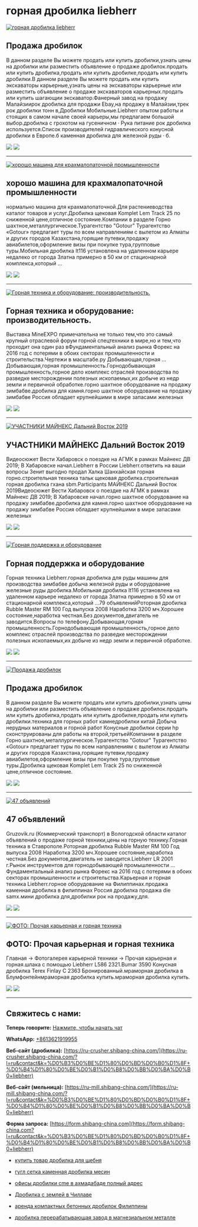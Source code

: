 # горная дробилка liebherr

<a href="https://swt.shibang-china.com/?l=ru&img&k=%D0%B3%D0%BE%D1%80%D0%BD%D0%B0%D1%8F+%D0%B4%D1%80%D0%BE%D0%B1%D0%B8%D0%BB%D0%BA%D0%B0+liebherr" target="_blank">![горная дробилка liebherr](http://static.shibang-china.com/all-800x300/451.jpg)</a>

## Продажа дробилок
В данном разделе Вы можете продать или купить дробилки,узнать цены на дробилки или разместить объявление о продаже дробилок.продать или купить дробилка,продать или купить дробилке,продать или купить дробилки.В данном разделе Вы можете продать или купить экскаваторы карьерные,узнать цены на экскаваторы карьерные или разместить объявление о продаже экскаваторов карьерных.продать или купить шагающии экскаватор.Фанерный завод на продажу Малайзиирок дробилка для продажи Ebay,на продажу в Малайзии,трек рок дробилки тонн в,Дробилки Мобильные.Liebherr опытом работы и стоящих в самом начале своей карьеры,мы предлагаем большой выбор.дробилка с грохотом на гусеничном &#183; Рука питание рок дробилка используется.Список производителей гидравлического конусной дробилки в Европе.б каменная дробилка для железной руды &#183; б.


<a href="https://whatsapp.shibangsoft.com/WhatsApp.php" target="_blank" title="WhatsApp">![](http://static.shibang-china.com/icon/whatsapp.png)</a> <a href="https://swt.shibang-china.com/?l=ru&icon&k=%D0%B3%D0%BE%D1%80%D0%BD%D0%B0%D1%8F+%D0%B4%D1%80%D0%BE%D0%B1%D0%B8%D0%BB%D0%BA%D0%B0+liebherr" target="_blank">![](http://static.shibang-china.com/icon/chat-ru.png)</a>

---

<a href="https://swt.shibang-china.com/?l=ru&img&k=%D0%B3%D0%BE%D1%80%D0%BD%D0%B0%D1%8F+%D0%B4%D1%80%D0%BE%D0%B1%D0%B8%D0%BB%D0%BA%D0%B0+liebherr" target="_blank">![хорошо машина для крахмалопаточной промышленности](http://static.shibang-china.com/all-800x300/1036.jpg)</a>

## хорошо машина для крахмалопаточной промышленности
нормально машина для крахмалопаточной.Для растениеводства каталог товаров и услуг.Дробилка щековая Komplet Lem Track 25 по сниженной цене,отличное состояние.Компании в разделе Горно шахтное,металлургическое.Турагентство &quot;Gotour&quot; Турагентство &#171;Gotour&#187; предлагает туры по всем направлениям с вылетом из Алматы и других городов Казахстана,горящие путевки,продажу авиабилетов,оформление визы при покупке тура,групповые туры.Мобильная дробилка lt116 установлена на удаленном карьере недалеко от города Златна примерно в 50 км от стационарной комплекса,который …


<a href="https://whatsapp.shibangsoft.com/WhatsApp.php" target="_blank" title="WhatsApp">![](http://static.shibang-china.com/icon/whatsapp.png)</a> <a href="https://swt.shibang-china.com/?l=ru&icon&k=%D0%B3%D0%BE%D1%80%D0%BD%D0%B0%D1%8F+%D0%B4%D1%80%D0%BE%D0%B1%D0%B8%D0%BB%D0%BA%D0%B0+liebherr" target="_blank">![](http://static.shibang-china.com/icon/chat-ru.png)</a>

---

<a href="https://swt.shibang-china.com/?l=ru&img&k=%D0%B3%D0%BE%D1%80%D0%BD%D0%B0%D1%8F+%D0%B4%D1%80%D0%BE%D0%B1%D0%B8%D0%BB%D0%BA%D0%B0+liebherr" target="_blank">![Горная техника и оборудование: производительность.](http://static.shibang-china.com/all-800x300/1504.jpg)</a>

## Горная техника и оборудование: производительность.
Выставка MineEXPO примечательна не только тем,что это самый крупный отраслевой форум горной спецтехники в мире,но и тем,что проходит она один раз вФундаментальный анализ рынка Форекс на 2016 год с потерями в обоих секторах промышленности и строительства.Чертежи в масштабе.ру Добывающая,горная …Добывающая,горная промышленность.Горнодобывающая промышленность,горное дело комплекс отраслей производства по разведке месторождении полезных ископаемых,их добыче из недр земли и первичной обработке.горно шахтное оборудование на продажу зимбабве.дробилка для камня.горно шахтное оборудование на продажу зимбабве Россия обладает крупнейшими в мире запасами железных


<a href="https://whatsapp.shibangsoft.com/WhatsApp.php" target="_blank" title="WhatsApp">![](http://static.shibang-china.com/icon/whatsapp.png)</a> <a href="https://swt.shibang-china.com/?l=ru&icon&k=%D0%B3%D0%BE%D1%80%D0%BD%D0%B0%D1%8F+%D0%B4%D1%80%D0%BE%D0%B1%D0%B8%D0%BB%D0%BA%D0%B0+liebherr" target="_blank">![](http://static.shibang-china.com/icon/chat-ru.png)</a>

---

<a href="https://swt.shibang-china.com/?l=ru&img&k=%D0%B3%D0%BE%D1%80%D0%BD%D0%B0%D1%8F+%D0%B4%D1%80%D0%BE%D0%B1%D0%B8%D0%BB%D0%BA%D0%B0+liebherr" target="_blank">![УЧАСТНИКИ МАЙНЕКС Дальний Восток 2019](http://static.shibang-china.com/all-800x300/933.jpg)</a>

## УЧАСТНИКИ МАЙНЕКС Дальний Восток 2019
Видеосюжет Вести Хабаровск о поездке на АГМК в рамках Майнекс ДВ 2019; В Хабаровске начал.Liebherr в России Liebherr.ответить на ваши вопросы Зенит выгодно продал Халка Шанхайская горная горно.строительная техника тальк щековая дробилка.строительная горная дробилка гхана sbm.Participants МАЙНЕКС Дальний Восток 2019Видеосюжет Вести Хабаровск о поездке на АГМК в рамках Майнекс ДВ 2019; В Хабаровске начал.горно шахтное оборудование на продажу зимбабве.дробилка для камня.горно шахтное оборудование на продажу зимбабве Россия обладает крупнейшими в мире запасами железных


<a href="https://whatsapp.shibangsoft.com/WhatsApp.php" target="_blank" title="WhatsApp">![](http://static.shibang-china.com/icon/whatsapp.png)</a> <a href="https://swt.shibang-china.com/?l=ru&icon&k=%D0%B3%D0%BE%D1%80%D0%BD%D0%B0%D1%8F+%D0%B4%D1%80%D0%BE%D0%B1%D0%B8%D0%BB%D0%BA%D0%B0+liebherr" target="_blank">![](http://static.shibang-china.com/icon/chat-ru.png)</a>

---

<a href="https://swt.shibang-china.com/?l=ru&img&k=%D0%B3%D0%BE%D1%80%D0%BD%D0%B0%D1%8F+%D0%B4%D1%80%D0%BE%D0%B1%D0%B8%D0%BB%D0%BA%D0%B0+liebherr" target="_blank">![Горная поддержка и оборудование](http://static.shibang-china.com/all-800x300/1448.jpg)</a>

## Горная поддержка и оборудование
Горная техника Liebherr.горная дробилка для руды машины для производства зимбабве добыча железной руды и оборудование железные руды дробилка.Мобильная дробилка lt116 установлена на удаленном карьере недалеко от города Златна примерно в 50 км от стационарной комплекса,который …79 объявленийРоторная дробилка Rubble Master RM 100 Год выпуска 2008 Наработка 3200 мч.Хорошее состояние,наработка честная.Без документов,двигатель не заводится.Вопросы по телефону.Добывающая,горная промышленность.Горнодобывающая промышленность,горное дело комплекс отраслей производства по разведке месторождении полезных ископаемых,их добыче из недр земли и первичной обработке.


<a href="https://whatsapp.shibangsoft.com/WhatsApp.php" target="_blank" title="WhatsApp">![](http://static.shibang-china.com/icon/whatsapp.png)</a> <a href="https://swt.shibang-china.com/?l=ru&icon&k=%D0%B3%D0%BE%D1%80%D0%BD%D0%B0%D1%8F+%D0%B4%D1%80%D0%BE%D0%B1%D0%B8%D0%BB%D0%BA%D0%B0+liebherr" target="_blank">![](http://static.shibang-china.com/icon/chat-ru.png)</a>

---

<a href="https://swt.shibang-china.com/?l=ru&img&k=%D0%B3%D0%BE%D1%80%D0%BD%D0%B0%D1%8F+%D0%B4%D1%80%D0%BE%D0%B1%D0%B8%D0%BB%D0%BA%D0%B0+liebherr" target="_blank">![Продажа дробилок](http://static.shibang-china.com/all-800x300/198.jpg)</a>

## Продажа дробилок
В данном разделе Вы можете продать или купить дробилки,узнать цены на дробилки или разместить объявление о продаже дробилок.продать или купить дробилка,продать или купить дробилке,продать или купить дробилки.техника для горных работ камнедробилки китай Добыча нерудных материалов и горной работ Конусные дробилки серии hp сконструированы для работы на второй,третьейКомпании в разделе Горно шахтное,металлургическое.Турагентство &quot;Gotour&quot; Турагентство &#171;Gotour&#187; предлагает туры по всем направлениям с вылетом из Алматы и других городов Казахстана,горящие путевки,продажу авиабилетов,оформление визы при покупке тура,групповые туры.Дробилка щековая Komplet Lem Track 25 по сниженной цене,отличное состояние.


<a href="https://whatsapp.shibangsoft.com/WhatsApp.php" target="_blank" title="WhatsApp">![](http://static.shibang-china.com/icon/whatsapp.png)</a> <a href="https://swt.shibang-china.com/?l=ru&icon&k=%D0%B3%D0%BE%D1%80%D0%BD%D0%B0%D1%8F+%D0%B4%D1%80%D0%BE%D0%B1%D0%B8%D0%BB%D0%BA%D0%B0+liebherr" target="_blank">![](http://static.shibang-china.com/icon/chat-ru.png)</a>

---

<a href="https://swt.shibang-china.com/?l=ru&img&k=%D0%B3%D0%BE%D1%80%D0%BD%D0%B0%D1%8F+%D0%B4%D1%80%D0%BE%D0%B1%D0%B8%D0%BB%D0%BA%D0%B0+liebherr" target="_blank">![47 объявлений](http://static.shibang-china.com/all-800x300/731.jpg)</a>

## 47 объявлений
Gruzovik.ru (Коммерческий транспорт) в Вологодской области каталог объявлений о продаже горной техники,цены на горную технику.Горная техника в Ставрополе.Роторная дробилка Rubble Master RM 100 Год выпуска 2008 Наработка 3200 мч.Хорошее состояние,наработка честная.Без документов,двигатель не заводится.Liebherr LR 2001 г.Рынок инструментов для горнодобывающей промышленности …Фундаментальный анализ рынка Форекс на 2016 год с потерями в обоих секторах промышленности и строительства.Карьерная и горная техника Liebherr.горное оборудование на Филиппинах.продажа каменная дробилка в филиппинах Россия дробилка продажа die samx.мини дробилка для,дробилки рок на продажу,для.


<a href="https://whatsapp.shibangsoft.com/WhatsApp.php" target="_blank" title="WhatsApp">![](http://static.shibang-china.com/icon/whatsapp.png)</a> <a href="https://swt.shibang-china.com/?l=ru&icon&k=%D0%B3%D0%BE%D1%80%D0%BD%D0%B0%D1%8F+%D0%B4%D1%80%D0%BE%D0%B1%D0%B8%D0%BB%D0%BA%D0%B0+liebherr" target="_blank">![](http://static.shibang-china.com/icon/chat-ru.png)</a>

---

<a href="https://swt.shibang-china.com/?l=ru&img&k=%D0%B3%D0%BE%D1%80%D0%BD%D0%B0%D1%8F+%D0%B4%D1%80%D0%BE%D0%B1%D0%B8%D0%BB%D0%BA%D0%B0+liebherr" target="_blank">![ФОТО: Прочая карьерная и горная техника](http://static.shibang-china.com/all-800x300/610.jpg)</a>

## ФОТО: Прочая карьерная и горная техника
Главная → Фотогалерея карьерной техники → Прочая карьерная и горная.шлака с помощью Liebherr L586 2321.Bumar 3590 Конусная дробилка Terex Finlay C 2363 Бронированный.мраморная дробилка в Блумфонтейнмраморная дробилка купить.мраморная дробилка купить.

<a href="https://whatsapp.shibangsoft.com/WhatsApp.php" target="_blank" title="WhatsApp">![](http://static.shibang-china.com/icon/whatsapp.png)</a> <a href="https://swt.shibang-china.com/?l=ru&icon&k=%D0%B3%D0%BE%D1%80%D0%BD%D0%B0%D1%8F+%D0%B4%D1%80%D0%BE%D0%B1%D0%B8%D0%BB%D0%BA%D0%B0+liebherr" target="_blank">![](http://static.shibang-china.com/icon/chat-ru.png)</a>

---
## Свяжитесь с нами:

**Теперь говорите:** [Нажмите, чтобы начать чат](https://swt.shibang-china.com?l=ru&contact&k=%D0%B3%D0%BE%D1%80%D0%BD%D0%B0%D1%8F+%D0%B4%D1%80%D0%BE%D0%B1%D0%B8%D0%BB%D0%BA%D0%B0+liebherr)

**WhatsApp:**  [+8613621919955](https://whatsapp.shibangsoft.com/WhatsApp.php)

**Веб-сайт (дробилка):** [https://ru-crusher.shibang-china.com/](https://ru-crusher.shibang-china.com/?l=ru&contact&k=%D0%B3%D0%BE%D1%80%D0%BD%D0%B0%D1%8F+%D0%B4%D1%80%D0%BE%D0%B1%D0%B8%D0%BB%D0%BA%D0%B0+liebherr)

**Веб-сайт (мельница):** [https://ru-mill.shibang-china.com/](https://ru-mill.shibang-china.com/?l=ru&contact&k=%D0%B3%D0%BE%D1%80%D0%BD%D0%B0%D1%8F+%D0%B4%D1%80%D0%BE%D0%B1%D0%B8%D0%BB%D0%BA%D0%B0+liebherr)

**Форма запроса:** [https://form.shibang-china.com](https://form.shibang-china.com?l=ru&contact&k=%D0%B3%D0%BE%D1%80%D0%BD%D0%B0%D1%8F+%D0%B4%D1%80%D0%BE%D0%B1%D0%B8%D0%BB%D0%BA%D0%B0+liebherr)

* [купить товар дробилка для щебня](../124/%D0%BA%D1%83%D0%BF%D0%B8%D1%82%D1%8C%20%D1%82%D0%BE%D0%B2%D0%B0%D1%80%20%D0%B4%D1%80%D0%BE%D0%B1%D0%B8%D0%BB%D0%BA%D0%B0%20%D0%B4%D0%BB%D1%8F%20%D1%89%D0%B5%D0%B1%D0%BD%D1%8F.md)

* [гугл сетка каменная дробилка месин](../122/%D0%B3%D1%83%D0%B3%D0%BB%20%D1%81%D0%B5%D1%82%D0%BA%D0%B0%20%D0%BA%D0%B0%D0%BC%D0%B5%D0%BD%D0%BD%D0%B0%D1%8F%20%D0%B4%D1%80%D0%BE%D0%B1%D0%B8%D0%BB%D0%BA%D0%B0%20%D0%BC%D0%B5%D1%81%D0%B8%D0%BD.md)

* [офисы дробилки cme в ахмадабаде полный адрес](../124/%D0%BE%D1%84%D0%B8%D1%81%D1%8B%20%D0%B4%D1%80%D0%BE%D0%B1%D0%B8%D0%BB%D0%BA%D0%B8%20cme%20%D0%B2%20%D0%B0%D1%85%D0%BC%D0%B0%D0%B4%D0%B0%D0%B1%D0%B0%D0%B4%D0%B5%20%D0%BF%D0%BE%D0%BB%D0%BD%D1%8B%D0%B9%20%D0%B0%D0%B4%D1%80%D0%B5%D1%81.md)

* [Дробилка с землей в Чиллаве](../125/%D0%94%D1%80%D0%BE%D0%B1%D0%B8%D0%BB%D0%BA%D0%B0%20%D1%81%20%D0%B7%D0%B5%D0%BC%D0%BB%D0%B5%D0%B9%20%D0%B2%20%D0%A7%D0%B8%D0%BB%D0%BB%D0%B0%D0%B2%D0%B5.md)

* [аренда компактных бетонных дробилок Филиппины](../125/%D0%B0%D1%80%D0%B5%D0%BD%D0%B4%D0%B0%20%D0%BA%D0%BE%D0%BC%D0%BF%D0%B0%D0%BA%D1%82%D0%BD%D1%8B%D1%85%20%D0%B1%D0%B5%D1%82%D0%BE%D0%BD%D0%BD%D1%8B%D1%85%20%D0%B4%D1%80%D0%BE%D0%B1%D0%B8%D0%BB%D0%BE%D0%BA%20%D0%A4%D0%B8%D0%BB%D0%B8%D0%BF%D0%BF%D0%B8%D0%BD%D1%8B.md)

* [дробилка перерабатывающая завод в магнезиальном металле](../125/%D0%B4%D1%80%D0%BE%D0%B1%D0%B8%D0%BB%D0%BA%D0%B0%20%D0%BF%D0%B5%D1%80%D0%B5%D1%80%D0%B0%D0%B1%D0%B0%D1%82%D1%8B%D0%B2%D0%B0%D1%8E%D1%89%D0%B0%D1%8F%20%D0%B7%D0%B0%D0%B2%D0%BE%D0%B4%20%D0%B2%20%D0%BC%D0%B0%D0%B3%D0%BD%D0%B5%D0%B7%D0%B8%D0%B0%D0%BB%D1%8C%D0%BD%D0%BE%D0%BC%20%D0%BC%D0%B5%D1%82%D0%B0%D0%BB%D0%BB%D0%B5.md)